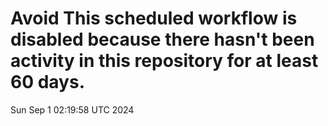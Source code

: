 # Avoid This scheduled workflow is disabled because there hasn't been activity in this repository for at least 60 days.
Sun Sep  1 02:19:58 UTC 2024
